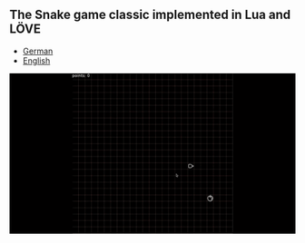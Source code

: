 ## The Snake game classic implemented in Lua and LÖVE

- [German](./README_de.md)
- [English](./README_en.md)

![](./snake.gif)